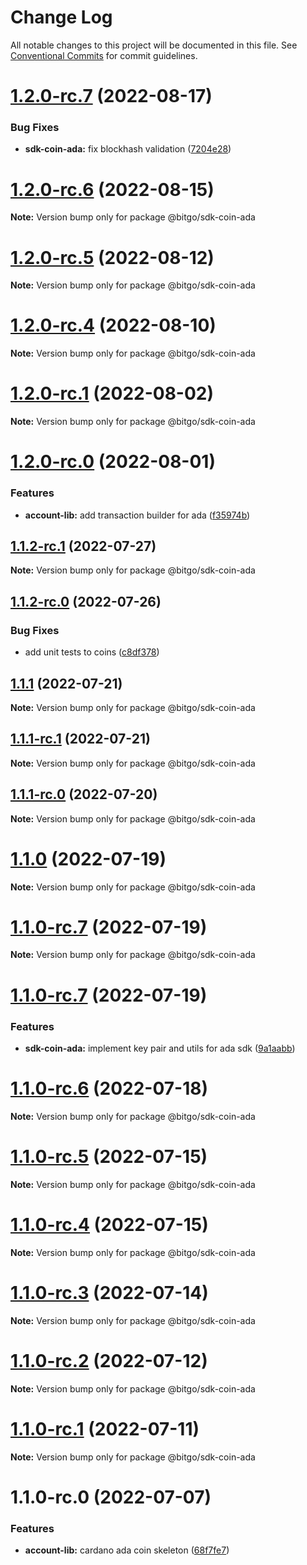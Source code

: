 # Change Log

All notable changes to this project will be documented in this file.
See [Conventional Commits](https://conventionalcommits.org) for commit guidelines.

# [1.2.0-rc.7](https://github.com/BitGo/BitGoJS/compare/@bitgo/sdk-coin-ada@1.2.0-rc.6...@bitgo/sdk-coin-ada@1.2.0-rc.7) (2022-08-17)


### Bug Fixes

* **sdk-coin-ada:** fix blockhash validation ([7204e28](https://github.com/BitGo/BitGoJS/commit/7204e28e6993caa0ae874d951f457246ee9cb9e5))





# [1.2.0-rc.6](https://github.com/BitGo/BitGoJS/compare/@bitgo/sdk-coin-ada@1.2.0-rc.5...@bitgo/sdk-coin-ada@1.2.0-rc.6) (2022-08-15)

**Note:** Version bump only for package @bitgo/sdk-coin-ada





# [1.2.0-rc.5](https://github.com/BitGo/BitGoJS/compare/@bitgo/sdk-coin-ada@1.2.0-rc.4...@bitgo/sdk-coin-ada@1.2.0-rc.5) (2022-08-12)

**Note:** Version bump only for package @bitgo/sdk-coin-ada





# [1.2.0-rc.4](https://github.com/BitGo/BitGoJS/compare/@bitgo/sdk-coin-ada@1.2.0-rc.3...@bitgo/sdk-coin-ada@1.2.0-rc.4) (2022-08-10)

**Note:** Version bump only for package @bitgo/sdk-coin-ada





# [1.2.0-rc.1](https://github.com/BitGo/BitGoJS/compare/@bitgo/sdk-coin-ada@1.2.0-rc.0...@bitgo/sdk-coin-ada@1.2.0-rc.1) (2022-08-02)

**Note:** Version bump only for package @bitgo/sdk-coin-ada





# [1.2.0-rc.0](https://github.com/BitGo/BitGoJS/compare/@bitgo/sdk-coin-ada@1.1.2-rc.1...@bitgo/sdk-coin-ada@1.2.0-rc.0) (2022-08-01)


### Features

* **account-lib:** add transaction builder for ada ([f35974b](https://github.com/BitGo/BitGoJS/commit/f35974b91f561e70bd83804bfc98f15b08923663))





## [1.1.2-rc.1](https://github.com/BitGo/BitGoJS/compare/@bitgo/sdk-coin-ada@1.1.2-rc.0...@bitgo/sdk-coin-ada@1.1.2-rc.1) (2022-07-27)

**Note:** Version bump only for package @bitgo/sdk-coin-ada





## [1.1.2-rc.0](https://github.com/BitGo/BitGoJS/compare/@bitgo/sdk-coin-ada@1.1.1...@bitgo/sdk-coin-ada@1.1.2-rc.0) (2022-07-26)


### Bug Fixes

* add unit tests to coins ([c8df378](https://github.com/BitGo/BitGoJS/commit/c8df378116dae2f67aaf7e9a6bfb98bf42f158d9))





## [1.1.1](https://github.com/BitGo/BitGoJS/compare/@bitgo/sdk-coin-ada@1.1.1-rc.1...@bitgo/sdk-coin-ada@1.1.1) (2022-07-21)

**Note:** Version bump only for package @bitgo/sdk-coin-ada





## [1.1.1-rc.1](https://github.com/BitGo/BitGoJS/compare/@bitgo/sdk-coin-ada@1.1.1-rc.0...@bitgo/sdk-coin-ada@1.1.1-rc.1) (2022-07-21)

**Note:** Version bump only for package @bitgo/sdk-coin-ada





## [1.1.1-rc.0](https://github.com/BitGo/BitGoJS/compare/@bitgo/sdk-coin-ada@1.1.0...@bitgo/sdk-coin-ada@1.1.1-rc.0) (2022-07-20)

**Note:** Version bump only for package @bitgo/sdk-coin-ada





# [1.1.0](https://github.com/BitGo/BitGoJS/compare/@bitgo/sdk-coin-ada@1.1.0-rc.7...@bitgo/sdk-coin-ada@1.1.0) (2022-07-19)

**Note:** Version bump only for package @bitgo/sdk-coin-ada





# [1.1.0-rc.7](https://github.com/BitGo/BitGoJS/compare/@bitgo/sdk-coin-ada@1.1.0-rc.5...@bitgo/sdk-coin-ada@1.1.0-rc.7) (2022-07-19)

**Note:** Version bump only for package @bitgo/sdk-coin-ada

# [1.1.0-rc.7](https://github.com/BitGo/BitGoJS/compare/@bitgo/sdk-coin-ada@1.1.0-rc.5...@bitgo/sdk-coin-ada@1.1.0-rc.7) (2022-07-19)

### Features

- **sdk-coin-ada:** implement key pair and utils for ada sdk ([9a1aabb](https://github.com/BitGo/BitGoJS/commit/9a1aabb8a07b5787ab3fa645c29be1b940694892))

# [1.1.0-rc.6](https://github.com/BitGo/BitGoJS/compare/@bitgo/sdk-coin-ada@1.1.0-rc.5...@bitgo/sdk-coin-ada@1.1.0-rc.6) (2022-07-18)

**Note:** Version bump only for package @bitgo/sdk-coin-ada

# [1.1.0-rc.5](https://github.com/BitGo/BitGoJS/compare/@bitgo/sdk-coin-ada@1.1.0-rc.4...@bitgo/sdk-coin-ada@1.1.0-rc.5) (2022-07-15)

**Note:** Version bump only for package @bitgo/sdk-coin-ada

# [1.1.0-rc.4](https://github.com/BitGo/BitGoJS/compare/@bitgo/sdk-coin-ada@1.1.0-rc.2...@bitgo/sdk-coin-ada@1.1.0-rc.4) (2022-07-15)

**Note:** Version bump only for package @bitgo/sdk-coin-ada

# [1.1.0-rc.3](https://github.com/BitGo/BitGoJS/compare/@bitgo/sdk-coin-ada@1.1.0-rc.2...@bitgo/sdk-coin-ada@1.1.0-rc.3) (2022-07-14)

**Note:** Version bump only for package @bitgo/sdk-coin-ada

# [1.1.0-rc.2](https://github.com/BitGo/BitGoJS/compare/@bitgo/sdk-coin-ada@1.1.0-rc.1...@bitgo/sdk-coin-ada@1.1.0-rc.2) (2022-07-12)

**Note:** Version bump only for package @bitgo/sdk-coin-ada

# [1.1.0-rc.1](https://github.com/BitGo/BitGoJS/compare/@bitgo/sdk-coin-ada@1.1.0-rc.0...@bitgo/sdk-coin-ada@1.1.0-rc.1) (2022-07-11)

**Note:** Version bump only for package @bitgo/sdk-coin-ada

# 1.1.0-rc.0 (2022-07-07)

### Features

- **account-lib:** cardano ada coin skeleton ([68f7fe7](https://github.com/BitGo/BitGoJS/commit/68f7fe708d27dba55885da32e4be07aa1e1bbf00))
